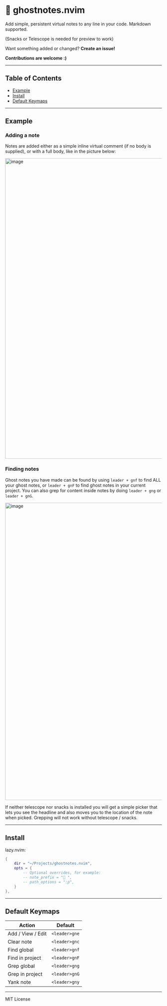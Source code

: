 # 👻 ghostnotes.nvim

Add simple, persistent virtual notes to any line in your code. Markdown supported.

(Snacks or Telescope is needed for preview to work)

Want something added or changed? **Create an issue!**

**Contributions are welcome :)**

---
## Table of Contents

- [Example](#example)
- [Install](#install)
- [Default Keymaps](#default-keymaps)

---

## Example

### Adding a note
Notes are added either as a simple inline virtual comment (if no body is supplied), or with a full body, like in the picture below:

<img width="1162" height="967" alt="image" src="https://github.com/user-attachments/assets/732aef70-3b92-493f-8871-e7380792f31b" />

### Finding notes

Ghost notes you have made can be found by using `leader + gnf` to find ALL your ghost notes, or `leader + gnF` to find ghost notes in your current project. You can also grep for content inside notes by doing `leader + gng` or `leader + gnG`.

<img width="1163" height="957" alt="image" src="https://github.com/user-attachments/assets/7126a2fc-4648-4d20-90f9-622d55f82ccb" />

If neither telescope nor snacks is installed you will get a simple picker that lets you see the headline and also moves you to the location of the note when picked. Grepping will not work without telescope / snacks.

---
## Install

lazy.nvim:

```lua
{
    dir = "~/Projects/ghostnotes.nvim",
    opts = {
        -- Optional overrides, for example:
        -- note_prefix = "📝 ",
        -- path_options = ":p",
    }
},
````
---

## Default Keymaps

| Action             | Default         |
| ------------------ | ---------------|
| Add / View / Edit  | `<leader>gne`  |
| Clear note         | `<leader>gnc`  |
| Find global        | `<leader>gnf`  |
| Find in project    | `<leader>gnF`  |
| Grep global        | `<leader>gng`  |
| Grep in project    | `<leader>gnG`  |
| Yank note          | `<leader>gny`  |

---

MIT License
